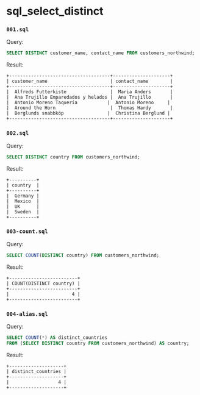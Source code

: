 # sql_select_distinct
### `001.sql`
Query:
```sql
SELECT DISTINCT customer_name, contact_name FROM customers_northwind;
```
Result:
```
+-------------------------------------+---------------------+
| customer_name                       | contact_name        |
+-------------------------------------+---------------------+
|  Alfreds Futterkiste                |  Maria Anders       |
|  Ana Trujillo Emparedados y helados |  Ana Trujillo       |
|  Antonio Moreno Taquería           |  Antonio Moreno     |
|  Around the Horn                    |  Thomas Hardy       |
|  Berglunds snabbköp                |  Christina Berglund |
+-------------------------------------+---------------------+
```

### `002.sql`
Query:
```sql
SELECT DISTINCT country FROM customers_northwind;
```

Result:
```
+----------+
| country  |
+----------+
|  Germany |
|  Mexico  |
|  UK      |
|  Sweden  |
+----------+
```

### `003-count.sql`
Query:
```sql
SELECT COUNT(DISTINCT country) FROM customers_northwind;
```

Result:
```
+-------------------------+
| COUNT(DISTINCT country) |
+-------------------------+
|                       4 |
+-------------------------+
```

### `004-alias.sql`
Query:
```sql
SELECT COUNT(*) AS distinct_countries
FROM (SELECT DISTINCT country FROM customers_northwind) AS country;
```

Result:
```
+--------------------+
| distinct_countries |
+--------------------+
|                  4 |
+--------------------+
```
